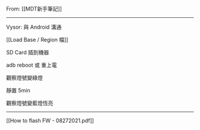 From: [[MDT新手筆記]]

---

Vysor: 與 Android 溝通

[[Load Base / Region 檔]]

SD Card 插到機器

adb reboot  或 重上電

觀察燈號變綠燈

靜置 5min

觀察燈號變藍燈恆亮






---
[[How to flash FW - 08272021.pdf]]
